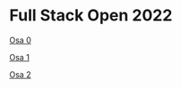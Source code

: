 # Full Stack Open 2022


[Osa 0](https://github.com/roosahut/FullStackOpen/tree/master/osa0)

[Osa 1](https://github.com/roosahut/FullStackOpen/tree/master/osa1)

[Osa 2](https://github.com/roosahut/FullStackOpen/tree/master/osa2)
